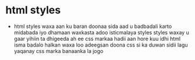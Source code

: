 # html styles

- html styles waxa aan ku baran doonaa sida 
aad u badbadali karto midabada iyo dhamaan waxkasta 
adoo isticmalaya styles 
styles waxay u gaar yihiin ta dhigeeda ah ee css markaa
hadii aan hore kuu idhi html isma badalo 
halkan waxa loo adeegsan doona css si ka duwan sidii lagu yaqanay 
css marka banaanka la jogo 
